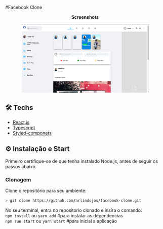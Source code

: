 #Facebook Clone

<p align="center"><b>Screenshots</b></p>
<p align="center">
  <img src="https://github.com/arlindojos/facebook-clone/blob/master/src/assets/images/screen.PNG" width="80%" />
</p>

## 🛠 Techs
 - [React.js](https://pt-br.reactjs.org/)
 - [Typescript](https://www.typescriptlang.org/)
 - [Styled-componets](https://github.com/styled-components/styled-components) 
 
 
## ⚙ Instalação e Start
Primeiro certifique-se de que tenha instalado Node.js, antes de seguir os passos abaixo.

### Clonagem
Clone o repositório para seu ambiente:

```bash
> git clone https://github.com/arlindojos/facebook-clone.git
```

No seu terminal, entra no repositorio clonado e insira o comando: 
<br />`npm install`  ou `yarn add` #para instalar as dependencias
<br />`npm run start`  ou `yarn start`  #para inicial a aplicação
